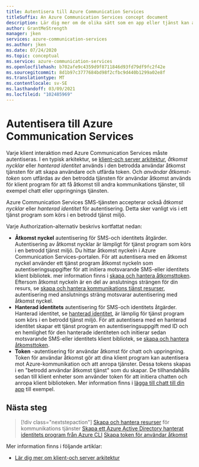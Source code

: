 ```yaml
---
title: Autentisera till Azure Communication Services
titleSuffix: An Azure Communication Services concept document
description: Lär dig mer om de olika sätt som en app eller tjänst kan autentisera till kommunikations tjänster.
author: GrantMeStrength
manager: jken
services: azure-communication-services
ms.author: jken
ms.date: 07/24/2020
ms.topic: conceptual
ms.service: azure-communication-services
ms.openlocfilehash: b702afe9c4359d9f8711846d93fd79df9fc2f42e
ms.sourcegitcommit: 8d1b97c3777684bd98f2cfbc9d440b1299a02e8f
ms.translationtype: MT
ms.contentlocale: sv-SE
ms.lasthandoff: 03/09/2021
ms.locfileid: "102485969"
---
```

# <a name="authenticate-to-azure-communication-services"></a>Autentisera till Azure Communication Services

Varje klient interaktion med Azure Communication Services måste autentiseras. I en typisk arkitektur, se [klient-och server arkitektur](./client-and-server-architecture.md), *åtkomst nycklar* eller *hanterad identitet* används i den betrodda användar åtkomst tjänsten för att skapa användare och utfärda token. Och *användar åtkomst-token* som utfärdas av den betrodda tjänsten för användar åtkomst används för klient program för att få åtkomst till andra kommunikations tjänster, till exempel chatt eller uppringnings tjänsten.

Azure Communication Services SMS-tjänsten accepterar också *åtkomst nycklar* eller *hanterad identitet* för autentisering. Detta sker vanligt vis i ett tjänst program som körs i en betrodd tjänst miljö.

Varje Authorization-alternativ beskrivs kortfattat nedan:

- **Åtkomst nyckel** autentisering för SMS-och identitets åtgärder. Autentisering av åtkomst nycklar är lämpligt för tjänst program som körs i en betrodd tjänst miljö. Du hittar åtkomst nyckeln i Azure Communication Services-portalen. För att autentisera med en åtkomst nyckel använder ett tjänst program åtkomst nyckeln som autentiseringsuppgifter för att initiera motsvarande SMS-eller identitets klient bibliotek. mer information finns i [skapa och hantera åtkomsttoken](../quickstarts/access-tokens.md). Eftersom åtkomst nyckeln är en del av anslutnings strängen för din resurs, se [skapa och hantera kommunikations tjänst resurser](../quickstarts/create-communication-resource.md), autentisering med anslutnings sträng motsvarar autentisering med åtkomst nyckel.
- **Hanterad identitets** autentisering för SMS-och identitets åtgärder. Hanterad identitet, se [hanterad identitet](../quickstarts/managed-identity.md), är lämplig för tjänst program som körs i en betrodd tjänst miljö. För att autentisera med en hanterad identitet skapar ett tjänst program en autentiseringsuppgift med ID och en hemlighet för den hanterade identiteten och initierar sedan motsvarande SMS-eller identitets klient bibliotek, se [skapa och hantera åtkomsttoken](../quickstarts/access-tokens.md).
- **Token** -autentisering för användar åtkomst för chatt och uppringning. Token för användar åtkomst gör att dina klient program kan autentisera mot Azure-kommunikation och att anropa tjänster. Dessa tokens skapas i en "betrodd användar åtkomst tjänst" som du skapar. De tillhandahålls sedan till klient enheter som använder token för att initiera chatten och anropa klient biblioteken. Mer information finns i [lägga till chatt till din app](../quickstarts/chat/get-started.md) till exempel.

## <a name="next-steps"></a>Nästa steg

> [!div class="nextstepaction"]
> [Skapa och hantera resurser](../quickstarts/create-communication-resource.md) 
>  för kommunikations tjänster [Skapa ett Azure Active Directory hanterat identitets program från Azure CLI](../quickstarts/managed-identity-from-cli.md) 
>  [Skapa token för användar åtkomst](../quickstarts/access-tokens.md)

Mer information finns i följande artiklar:
- [Lär dig mer om klient-och server arkitektur](../concepts/client-and-server-architecture.md)
